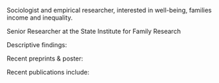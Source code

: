 Sociologist and empirical researcher, interested in well-being, families income and inequality.

Senior Researcher at the State Institute for Family Research 

Descriptive findings:


Recent preprints & poster:


Recent publications include:

